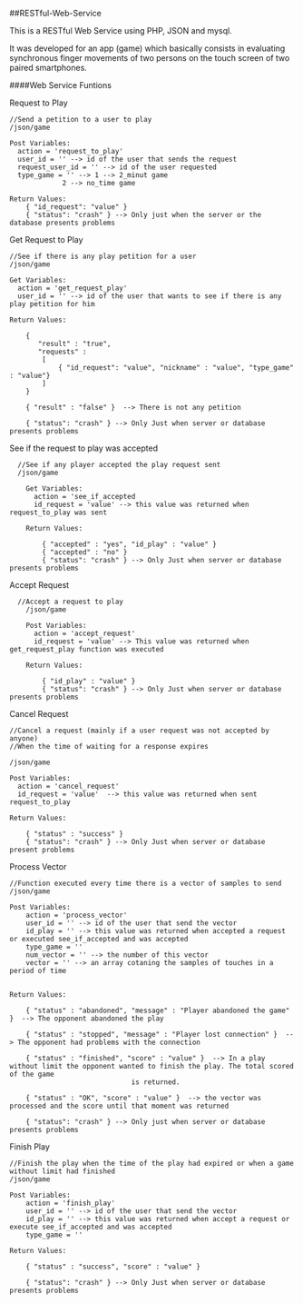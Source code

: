 ##RESTful-Web-Service

This is a RESTful Web Service using PHP, JSON and mysql. 

It was developed for an app (game) which basically consists in evaluating synchronous finger movements of two persons on the touch screen of two paired smartphones.

####Web Service Funtions

Request to Play

	//Send a petition to a user to play
	/json/game

	Post Variables:
	  action = 'request_to_play'
	  user_id = '' --> id of the user that sends the request
	  request_user_id = '' --> id of the user requested
	  type_game = '' --> 1 --> 2_minut game
			     2 --> no_time game

	Return Values:
		{ "id_request": "value" }
		{ "status": "crash" } --> Only just when the server or the database presents problems	


Get Request to Play 

	//See if there is any play petition for a user
	/json/game

	Get Variables:
	  action = 'get_request_play'
	  user_id = '' --> id of the user that wants to see if there is any play petition for him

	Return Values:
		
		{
		   "result" : "true",
		   "requests" :
			[
				{ "id_request": "value", "nickname" : "value", "type_game" : "value"}
			]	
		}

		{ "result" : "false" }	--> There is not any petition	

		{ "status": "crash" } --> Only Just when server or database presents problems


See if the request to play was accepted
```
  //See if any player accepted the play request sent
  /json/game

	Get Variables:
	  action = 'see_if_accepted
	  id_request = 'value' --> this value was returned when request_to_play was sent

	Return Values:
	
		{ "accepted" : "yes", "id_play" : "value" }
		{ "accepted" : "no" }	
		{ "status": "crash" } --> Only Just when server or database presents problems
```

Accept Request
```
  //Accept a request to play
	/json/game

	Post Variables:
	  action = 'accept_request'
	  id_request = 'value' --> This value was returned when get_request_play function was executed

	Return Values:
		
		{ "id_play" : "value" }		
		{ "status": "crash" } --> Only Just when server or database presents problems
```
Cancel Request

	//Cancel a request (mainly if a user request was not accepted by anyone)
	//When the time of waiting for a response expires

	/json/game

	Post Variables:
	  action = 'cancel_request'
	  id_request = 'value'  --> this value was returned when sent request_to_play

	Return Values:
		
		{ "status" : "success" }		
		{ "status": "crash" } --> Only Just when server or database present problems



Process Vector

	//Function executed every time there is a vector of samples to send
	/json/game	

	Post Variables:
		action = 'process_vector'
		user_id = '' --> id of the user that send the vector
		id_play = '' --> this value was returned when accepted a request or executed see_if_accepted and was accepted
		type_game = ''
		num_vector = '' --> the number of this vector
		vector = '' --> an array cotaning the samples of touches in a period of time


	Return Values:

		{ "status" : "abandoned", "message" : "Player abandoned the game" }  --> The opponent abandoned the play	
		
		{ "status" : "stopped", "message" : "Player lost connection" }  --> The opponent had problems with the connection
		
		{ "status" : "finished", "score" : "value" }  --> In a play without limit the opponent wanted to finish the play. The total scored of the game
								  is returned.

		{ "status" : "OK", "score" : "value" }	--> the vector was processed and the score until that moment was returned

		{ "status": "crash" } --> Only just when server or database presents problems


Finish Play

	//Finish the play when the time of the play had expired or when a game without limit had finished
	/json/game
		
	Post Variables:
		action = 'finish_play'
		user_id = '' --> id of the user that send the vector
		id_play = '' --> this value was returned when accept a request or execute see_if_accepted and was accepted
		type_game = ''

	Return Values:
		
		{ "status" : "success", "score" : "value" }

		{ "status": "crash" } --> Only Just when server or database presents problems


